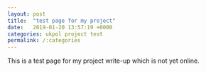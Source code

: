 ```yaml
---
layout: post
title:  "test page for my project"
date:   2019-01-20 13:57:19 +0000
categories: ukpol project test
permalink: /:categories
---
```


This is a test page for my project write-up which is not yet online.
